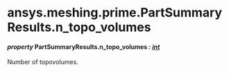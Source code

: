 <a id="ansys-meshing-prime-partsummaryresults-n-topo-volumes"></a>

# ansys.meshing.prime.PartSummaryResults.n_topo_volumes

<a id="ansys.meshing.prime.PartSummaryResults.n_topo_volumes"></a>

#### *property* PartSummaryResults.n_topo_volumes *: [int](https://docs.python.org/3.11/library/functions.html#int)*

Number of topovolumes.

<!-- !! processed by numpydoc !! -->
